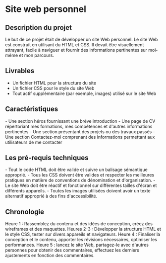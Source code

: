 <h1>Site web personnel</h1>
<h2>Description du projet</h2>

Le but de ce projet était de développer un site Web personnel. Le site Web est construit en utilisant du HTML et CSS. Il devait être visuellement attrayant, facile à naviguer et fournir des informations pertinentes sur moi-même et mon parcours.

<h2>Livrables</h2>

- Un fichier HTML pour la structure du site
- Un fichier CSS pour le style du site Web
- Tout actif supplémentaire (par exemple, images) utilisé sur le site Web
  
<h2>Caractéristiques</h2>
- Une section héros fournissant une brève introduction
- Une page de CV répertoriant mes formations, mes compétences et d'autres informations pertinentes
- Une section présentant des projets ou des travaux passés
- Une section Contactez-moi comprenant des informations permettant aux utilisateurs de me contacter

<h2>Les pré-requis techniques</h2>
- Tout le code HTML doit être valide et suivre un balisage sémantique approprié.
- Tous les CSS doivent être valides et respecter les meilleures pratiques en matière de conventions de dénomination et d'organisation.
- Le site Web doit être réactif et fonctionnel sur différentes tailles d'écran et différents appareils.
- Toutes les images utilisées doivent avoir un texte alternatif approprié à des fins d'accessibilité.
  
<h2>Chronologie</h2>
Heure 1 : Rassemblez du contenu et des idées de conception, créez des wireframes et des maquettes.
Heures 2-3 : Développer la structure HTML et le style CSS, tester sur divers appareils et navigateurs.
Heure 4 : Finaliser la conception et le contenu, apporter les révisions nécessaires, optimiser les performances.
Heure 5 : lancez le site Web, partagez-le avec d'autres personnes pour obtenir des commentaires, effectuez les derniers ajustements en fonction des commentaires.
